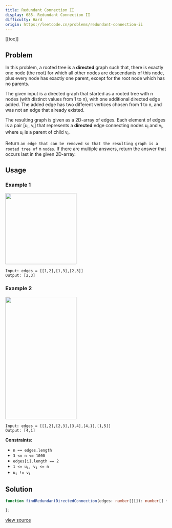 ```yaml
---
title: Redundant Connection II
display: 685. Redundant Connection II
difficulty: Hard
origin: https://leetcode.cn/problems/redundant-connection-ii
---
```


[[toc]]

## Problem

In this problem, a rooted tree is a **directed** graph such that, there is exactly one node (the root) for which all other nodes are descendants of this node, plus every node has exactly one parent, except for the root node which has no parents.

The given input is a directed graph that started as a rooted tree with n nodes (with distinct values from 1 to n), with one additional directed edge added. The added edge has two different vertices chosen from 1 to n, and was not an edge that already existed.

The resulting graph is given as a 2D-array of edges. Each element of edges is a pair [u<sub>i</sub>, v<sub>i</sub>] that represents a **directed** edge connecting nodes u<sub>i</sub> and v<sub>i</sub>, where u<sub>i</sub> is a parent of child v<sub>i</sub>.

Return `an edge that can be removed so that the resulting graph is a rooted tree of` n `nodes`. If there are multiple answers, return the answer that occurs last in the given 2D-array.

## Usage

### Example 1
<img alt="" src="https://assets.leetcode.com/uploads/2020/12/20/graph1.jpg" style="width: 222px; height: 222px;" />

```
Input: edges = [[1,2],[1,3],[2,3]]
Output: [2,3]
```

### Example 2
<img alt="" src="https://assets.leetcode.com/uploads/2020/12/20/graph2.jpg" style="width: 222px; height: 382px;" />

```
Input: edges = [[1,2],[2,3],[3,4],[4,1],[1,5]]
Output: [4,1]
```


**Constraints:**

- <code>n == edges.length</code>
- <code>3 &lt;= n &lt;= 1000</code>
- <code>edges[i].length == 2</code>
- <code>1 &lt;= u<sub>i</sub>, v<sub>i</sub> &lt;= n</code>
- <code>u<sub>i</sub> != v<sub>i</sub></code>


## Solution

```ts
function findRedundantDirectedConnection(edges: number[][]): number[] {

};
```

[view source](https://leetcode.cn/problems/redundant-connection-ii)
